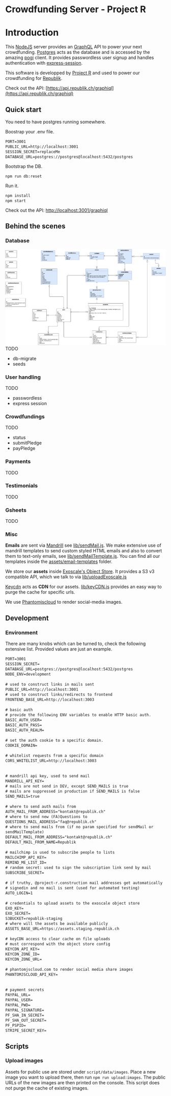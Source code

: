 # Crowdfunding Server - Project R

# Introduction
This [NodeJS](https://nodejs.org) server provides an [GraphQL](http://graphql.org) API to power your next crowdfunding. [Postgres](https://www.postgresql.org/) acts as the database and is accessed by the amazing [pogi](https://github.com/holdfenytolvaj/pogi) client. It provides passwordless user signup and handles authentication with [express-session](https://github.com/expressjs/session).

This software is developped by [Project R](https://project-r.construction) and used to power our crowdfunding for [Republik](https://www.republik.ch).

Check out the API: [https://api.republik.ch/graphiql](https://api.republik.ch/graphiql)


## Quick start
You need to have postgres running somewhere.

Boostrap your .env file.
```
PORT=3001
PUBLIC_URL=http://localhost:3001
SESSION_SECRET=replaceMe
DATABASE_URL=postgres://postgres@localhost:5432/postgres
```

Bootstrap the DB.
```
npm run db:reset
```

Run it.
```
npm install
npm start
```
Check out the API: [http://localhost:3001/graphiql](http://localhost:3001/graphiql)


## Behind the scenes

### Database
![Database ERM showing all entities and their relations.](docs/CF-ERM.png "ERM")
TODO
- db-migrate
- seeds

### User handling
TODO
- passwordless
- express session

### Crowdfundings
TODO
- status
- submitPledge
- payPledge

### Payments
TODO

### Testimonials
TODO

### Gsheets
TODO

### Misc
**Emails** are sent via [Mandrill](https://mandrillapp.com) see [lib/sendMail.js](lib/sendMail.js). We make extensive use of mandrill templates to send custom styled HTML emails and also to convert them to text-only emails, see [lib/sendMailTemplate.js](lib/sendMailTemplate.js). You can find all our templates inside the [assets/email-templates](assets/email-templates) folder.

We store our **assets** inside [Exoscale's Object Store](https://www.exoscale.ch/object-storage/). It provides a S3 v3 compatible API, which we talk to via [lib/uploadExoscale.js](lib/uploadExoscale.js)

[Keycdn](https://www.keycdn.com) acts as **CDN** for our assets. [lib/keyCDN.js](lib/keyCDN.js) provides an easy way to purge the cache for specific urls.

We use [Phantomjscloud](https://phantomjscloud.com/) to render social-media images.


## Development

### Environment
There are many knobs which can be turned to, check the following extensive list. Provided values are just an example.
```
PORT=3001
SESSION_SECRET=
DATABASE_URL=postgres://postgres@localhost:5432/postgres
NODE_ENV=development

# used to construct links in mails sent
PUBLIC_URL=http://localhost:3001
# used to construct links/redirects to frontend
FRONTEND_BASE_URL=http://localhost:3003

# basic auth
# provide the following ENV variables to enable HTTP basic auth.
BASIC_AUTH_USER=
BASIC_AUTH_PASS=
BASIC_AUTH_REALM=

# set the auth cookie to a specific domain.
COOKIE_DOMAIN=

# whitelist requests from a specific domain
CORS_WHITELIST_URL=http://localhost:3003


# mandrill api key, used to send mail
MANDRILL_API_KEY=
# mails are not send in DEV, except SEND_MAILS is true
# mails are suppressed in production if SEND_MAILS is false
SEND_MAILS=true

# where to send auth mails from
AUTH_MAIL_FROM_ADDRESS="kontakt@republik.ch"
# where to send new (FA)Questions to
QUESTIONS_MAIL_ADDRESS="faq@republik.ch"
# where to send mails from (if no param specified for sendMail or sendMailTemplate)
DEFAULT_MAIL_FROM_ADDRESS="kontakt@republik.ch"
DEFAULT_MAIL_FROM_NAME=Republik

# mailchimp is used to subscribe people to lists
MAILCHIMP_API_KEY=
REMIND_ME_LIST_ID=
# random secret: used to sign the subscription link send by mail
SUBSCRIBE_SECRET=

# if truthy, @project-r.construction mail addresses get automatically
# signedin and no mail is sent (used for automated testing)
AUTO_LOGIN=1

# credentials to upload assets to the exoscale object store
EXO_KEY=
EXO_SECRET=
S3BUCKET=republik-staging
# where will the assets be available publicly
ASSETS_BASE_URL=https://assets.staging.republik.ch

# keyCDN access to clear cache on file uploads
# must correspond with the object store config
KEYCDN_API_KEY=
KEYCDN_ZONE_ID=
KEYCDN_ZONE_URL=

# phantomjscloud.com to render social media share images
PHANTOMJSCLOUD_API_KEY=


# payment secrets
PAYPAL_URL=
PAYPAL_USER=
PAYPAL_PWD=
PAYPAL_SIGNATURE=
PF_SHA_IN_SECRET=
PF_SHA_OUT_SECRET=
PF_PSPID=
STRIPE_SECRET_KEY=
```

## Scripts
### Upload images
Assets for public use are stored under `script/data/images`. Place a new image you want to upload there, then run `npm run upload:images`. The public URLs of the new images are then printed on the console. This script does not purge the cache of existing images.

